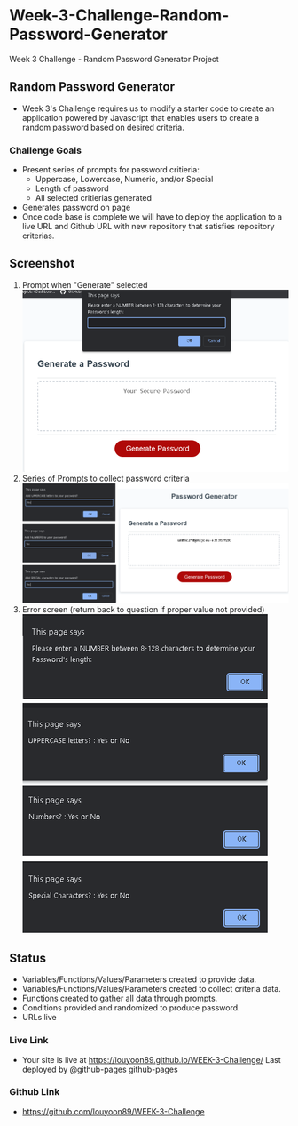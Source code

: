 # Week-3-Challenge-Random-Password-Generator
Week 3 Challenge - Random Password Generator Project

## Random Password Generator
* Week 3's Challenge requires us to modify a starter code to create an application powered by Javascript that enables users to create a random password based on desired criteria. 
### Challenge Goals
* Present series of prompts for password critieria:
    * Uppercase, Lowercase, Numeric, and/or Special
    * Length of password
    * All selected critierias generated
* Generates password on page
* Once code base is complete we will have to deploy the application to a live URL and Github URL with new repository that satisfies repository criterias.


## Screenshot
1. Prompt when "Generate" selected
![Screenshot of application](./Assets/SC1.png)
2. Series of Prompts to collect password criteria
![Screenshot of application](./Assets/SC2.png)
3. Error screen (return back to question if proper value not provided)
![Screenshot of application](./Assets/SC3.png)



## Status
*  Variables/Functions/Values/Parameters created to provide data.
*  Variables/Functions/Values/Parameters created to collect criteria data.
*  Functions created to gather all data through prompts.
*  Conditions provided and randomized to produce password.
*  URLs live

### Live Link
* Your site is live at 
https://louyoon89.github.io/WEEK-3-Challenge/
Last deployed by @github-pages github-pages
### Github Link
* https://github.com/louyoon89/WEEK-3-Challenge
